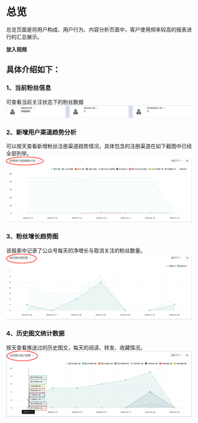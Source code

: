 # 总览

总览页面是将用户构成、用户行为、内容分析页面中，客户使用频率较高的报表进行的汇总展示。

**放入视频**

## 具体介绍如下：

### 1、当前粉丝信息

可查看当前关注状态下的粉丝数据![](/assets/1516602751%281%29.png)

### 2、新增用户渠道趋势分析

可以按天查看新增粉丝注册渠道趋势情况，具体包含的注册渠道在如下截图中已经全部列举。![](/assets/1516342275%281%29.png)

### 3、粉丝增长趋势图

该报表中记录了公众号每天的净增长与取消关注的粉丝数量。![](/assets/1516588591%281%29.png)

### 4、历史图文统计数据

按天查看推送过的历史图文，每天的阅读、转发、收藏情况。![](/assets/1516347299%281%29.png)

